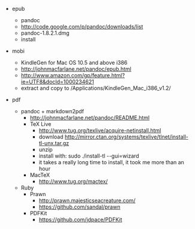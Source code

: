 - epub
  - pandoc
  - http://code.google.com/p/pandoc/downloads/list
  - pandoc-1.8.2.1.dmg
  - install

- mobi
  - KindleGen for Mac OS 10.5 and above i386
  - http://johnmacfarlane.net/pandoc/epub.html
  - http://www.amazon.com/gp/feature.html?ie=UTF8&docId=1000234621
  - extract and copy to /Applications/KindleGen_Mac_i386_v1.2/

- pdf
  - pandoc + markdown2pdf
      - http://johnmacfarlane.net/pandoc/README.html
      - TeX Live
        - http://www.tug.org/texlive/acquire-netinstall.html
        - download http://mirror.ctan.org/systems/texlive/tlnet/install-tl-unx.tar.gz
        - unzip
        - install with: sudo ./install-tl --gui=wizard
        - it takes a really long time to install, it took me more than an hour
      - MacTeX
        - http://www.tug.org/mactex/
  - Ruby
      - Prawn
        - http://prawn.majesticseacreature.com/
        - https://github.com/sandal/prawn
      - PDFKit
        - https://github.com/jdpace/PDFKit
